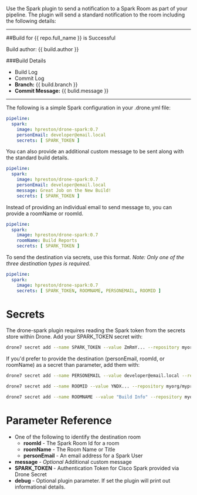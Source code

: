 Use the Spark plugin to send a notification to a Spark Room as part of your pipeline.  The plugin will send a standard notification to the room including the following details:

---

##Build for {{ repo.full_name }} is Successful

Build author: {{ build.author }}

###Build Details

* Build Log
* Commit Log
* **Branch:** {{ build.branch }}
* **Commit Message:** {{ bulid.message }}

---


The following is a simple Spark configuration in your .drone.yml file:

```yaml
pipeline:
  spark:
    image: hpreston/drone-spark:0.7
    personEmail: developer@email.local
    secrets: [ SPARK_TOKEN ]
```

You can also provide an additional custom message to be sent along with the standard build details.  

```yaml
pipeline:
  spark:
    image: hpreston/drone-spark:0.7
    personEmail: developer@email.local
    message: Great Job on the New Build!
    secrets: [ SPARK_TOKEN ]
```

Instead of providing an individual email to send message to, you can provide a roomName or roomId.

```yaml
pipeline:
  spark:
    image: hpreston/drone-spark:0.7
    roomName: Build Reports
    secrets: [ SPARK_TOKEN ]
```

To send the destination via secrets, use this format.  *Note: Only one of the three destination types is required.*

```yaml
pipeline:
  spark:
    image: hpreston/drone-spark:0.7
    secrets: [ SPARK_TOKEN, ROOMNAME, PERSONEMAIL, ROOMID ]
```

# Secrets

The drone-spark plugin requires reading the Spark token from the secrets store within Drone.  Add your SPARK_TOKEN secret with:

```bash
drone7 secret add --name SPARK_TOKEN --value ZmRmY... --repository myorg/myproject --image hpreston/drone-spark:0.7
```

If you'd prefer to provide the destination (personEmail, roomId, or roomName) as a secret than parameter, add them with:  

```bash
drone7 secret add --name PERSONEMAIL --value developer@email.local --repository myorg/myproject --image hpreston/drone-spark:0.7

drone7 secret add --name ROOMID --value YNDX... --repository myorg/myproject --image hpreston/drone-spark:0.7

drone7 secret add --name ROOMNAME --value "Build Info" --repository myorg/myproject --image hpreston/drone-spark:0.7
```

# Parameter Reference

* One of the following to identify the destination room
  * **roomId** - The Spark Room Id for a room
  * **roomName** - The Room Name or Title
  * **personEmail** - An email address for a Spark User
* **message** - *Optional* Additional custom message
* **SPARK_TOKEN** - Authentication Token for Cisco Spark provided via Drone Secret
* **debug** - Optional plugin parameter.  If set the plugin will print out informational details.  
